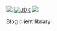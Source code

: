 ![](https://github.com/wutsi/wutsi-blog-client/workflows/build/badge.svg)
[![JDK](https://img.shields.io/badge/jdk-1.8-brightgreen.svg)](http://www.oracle.com/technetwork/java/javase/downloads/jdk7-downloads-1880260.html)
![](https://img.shields.io/badge/language-kotlin-blue.svg)


Blog client library
